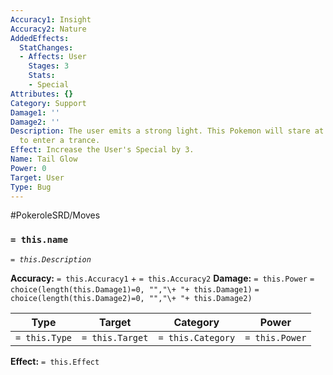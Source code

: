 ```yaml
---
Accuracy1: Insight
Accuracy2: Nature
AddedEffects:
  StatChanges:
  - Affects: User
    Stages: 3
    Stats:
    - Special
Attributes: {}
Category: Support
Damage1: ''
Damage2: ''
Description: The user emits a strong light. This Pokemon will stare at its brightness
  to enter a trance.
Effect: Increase the User's Special by 3.
Name: Tail Glow
Power: 0
Target: User
Type: Bug
---
```


#PokeroleSRD/Moves

### `= this.name` 
*`= this.Description`*

**Accuracy:** `= this.Accuracy1` + `= this.Accuracy2`
**Damage:** `= this.Power` `= choice(length(this.Damage1)=0, "","\+ "+ this.Damage1)` `= choice(length(this.Damage2)=0, "","\+ "+ this.Damage2)`

| Type          | Target          | Category          | Power          |
| ------------- | --------------- | ----------------  | -------------- |
| `= this.Type` | `= this.Target` | `= this.Category` | `= this.Power` | 

**Effect:** `= this.Effect`